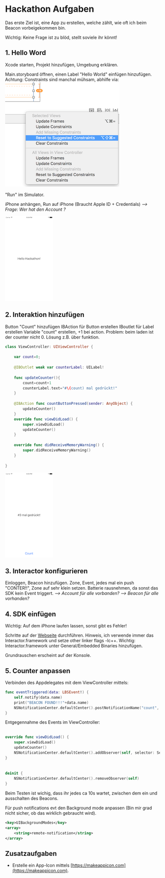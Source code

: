 # Hackathon Aufgaben

Das erste Ziel ist, eine App zu erstellen, welche zählt, wie oft ich beim Beacon vorbeigekommen bin. 

Wichtig: Keine Frage ist zu blöd, stellt soviele ihr könnt!

## 1. Hello Word

Xcode starten, Projekt hinzufügen, Umgebung erklären. 

Main.storyboard öffnen, einen Label "Hello World" einfügen hinzufügen. 
Achtung: Constraints sind manchal mühsam, abhilfe via: 
![alt text](images/s0.png)

"Run" im Simulator. 

iPhone anhängen, Run auf iPhone (Braucht Apple ID + Credentials)
_--> Frage:  Wer hat den Account ?_

![alt text](images/s1.png)

## 2. Interaktion hinzufügen
Button "Count" hinzufügen
IBAction für Button erstellen
IBoutlet für Label erstellen
Variable "count" erstellen, +1 bei action.
Problem: beim laden ist der counter nicht 0. Lösung z.B. über funktion.

```swift
class ViewController: UIViewController {
    
    var count=0;
    
    @IBOutlet weak var counterLabel: UILabel!
    
    func updateCounter(){
        count=count+1
        counterLabel.text="#\(count) mal gedrückt!"
    }
    
    @IBAction func countButtonPressed(sender: AnyObject) {
        updateCounter()
    }
    override func viewDidLoad() {
        super.viewDidLoad()
        updateCounter()
    }

    override func didReceiveMemoryWarning() {
        super.didReceiveMemoryWarning()
    }
    
}

```

![alt text](images/s2.png)

## 3. Interactor konfigurieren
Einloggen, Beacon hinzufügen. 
Zone, Event, jedes mal ein push "CONTER!!", Zone auf sehr klein setzen.
Batterie rausnehmen, da sonst das SDK kein Event triggert. 
_--> Account für alle vorbanden?_
_--> Beacon für alle vorhanden?_

## 4. SDK einfügen
Wichtig: Auf dem iPhone laufen lassen, sonst gibt es Fehler!

Schritte auf der [Webseite](https://developer.interactor.swisscom.ch/developer/sdk/swift/getting-started) durchführen.
Hinweis, ich verwende immer das Interactor.framework und setze other linker flags -lc++.
Wichtig: Interactor.framework unter General/Embedded Binaries hinzufügen.

Grundrauschen erscheint auf der Konsole.

## 5. Counter anpassen

Verbinden des Appdelegates mit dem ViewController mittels: 

```swift
func eventTriggered(data: LBSEvent!) {
    self.notify(data.name)
    print("BEACON FOUND!!!"+data.name)
    NSNotificationCenter.defaultCenter().postNotificationName("count", object: nil)
}
```

Entgegennahme des Events im ViewController: 
```swift

override func viewDidLoad() {
    super.viewDidLoad()
    updateCounter()
    NSNotificationCenter.defaultCenter().addObserver(self, selector: Selector("updateCounter"), name:"count", object: nil);
}


deinit {
    NSNotificationCenter.defaultCenter().removeObserver(self)
}

```

Beim Testen ist wichig, dass ihr jedes ca 10s wartet, zwischen dem ein und ausschalten des Beacons.

Für push notifications evt den Background mode anpassen (Bin mir grad nicht sicher, ob das wirklich gebraucht wird).
```xml
<key>UIBackgroundModes</key>
<array>
	<string>remote-notification</string>
</array>
```


## Zusatzaufgaben

- Erstelle ein App-Icon mittels [https://makeappicon.com](https://makeappicon.com).



